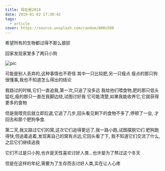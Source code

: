 ```yaml
---
title: 现在是2019
date: 2019-01-02 17:30:42
tags:
  - article
cover: https://source.unsplash.com/random/800x500
---
```


  希望所有的生物都过得不那么狼狈

  回家发现家里多了两只小狗

![pic](/img/2019-01-02.jpeg)

  可能是别人丢弃的,这种事情也不奇怪
  其中一只比较肥,另一只瘦点
  瘦点的那只狗很懂事,我也不知道怎么得出的结论

  我路过的时候,它们一直追我,第一次,只追了没多远
  我给他们喂食物,肥的那只低头猛吃,瘦的那只一直在我脚边绕,试图讨好我
  它可能清楚,如果我能收养它,它就获得更多的食物

  但是我喂完后就立即后退,它追了几步,回头看见剩下的食物不多了,停顿了一会,
  才回去和那个肥狗争食.

  第二天,我又路过它们的窝,这次它们追得更远了,我一路小跑,试图摆脱它们
肥狗跑得快,但追着追着,发现离自己的窝有点远,它回头看了下,
我不知道它们交流了什么,之后它们继续追我

  它们不过是只小狗,也许是天性喜欢讨好人类...也许是为了熬过这个冬天

  但是在这样的年纪,需要为了生存而去讨好人类,实在让人心疼